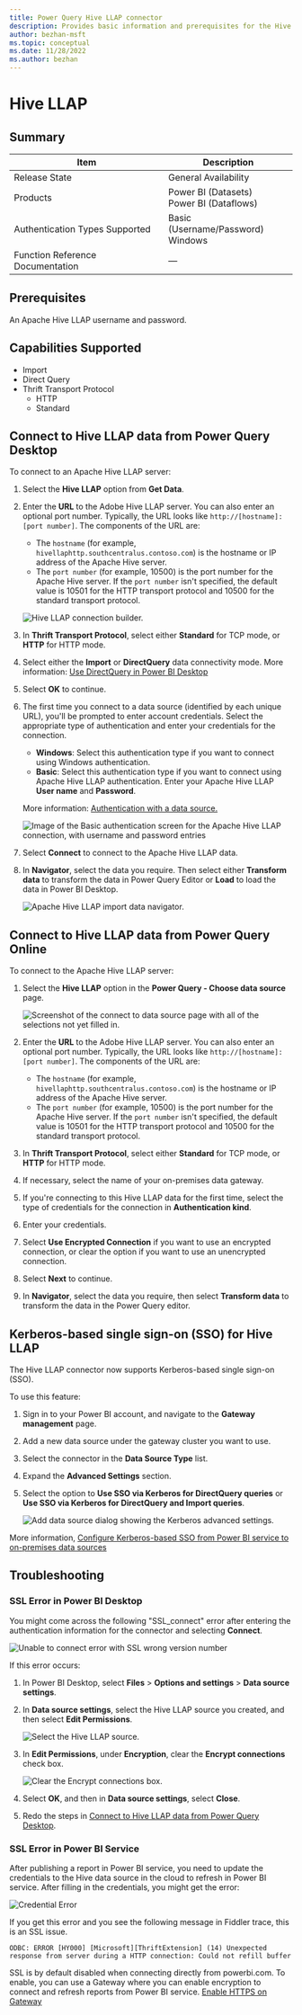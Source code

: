 ```yaml
---
title: Power Query Hive LLAP connector
description: Provides basic information and prerequisites for the Hive LLAP connector, along with how to connect to your Hive LLAP data.
author: bezhan-msft
ms.topic: conceptual
ms.date: 11/28/2022 
ms.author: bezhan
---
```


# Hive LLAP

## Summary

| Item                             | Description                                                                  |
| -------------------------------- | ---------------------------------------------------------------------------- |
| Release State                    | General Availability                                                         |
| Products                         | Power BI (Datasets)<br/>Power BI (Dataflows)                                 |
| Authentication Types Supported   | Basic (Username/Password)<br/>Windows                                        |
| Function Reference Documentation | &mdash;                                                                      |

## Prerequisites

An Apache Hive LLAP username and password.

## Capabilities Supported

- Import
- Direct Query
- Thrift Transport Protocol
  - HTTP
  - Standard

## Connect to Hive LLAP data from Power Query Desktop

To connect to an Apache Hive LLAP server:

1. Select the **Hive LLAP** option from **Get Data**.

2. Enter the **URL** to the Adobe Hive LLAP server. You can also enter an optional port number. Typically, the URL looks like `http://[hostname]:[port number]`. The components of the URL are:

   - The `hostname` (for example, `hivellaphttp.southcentralus.contoso.com`) is the hostname or IP address of the Apache Hive server.
   - The `port number` (for example, 10500) is the port number for the Apache Hive server. If the `port number` isn't specified, the default value is 10501 for the HTTP transport protocol and 10500 for the standard transport protocol.

   ![Hive LLAP connection builder.](./media/hive-llap/server-selection.png)

3. In **Thrift Transport Protocol**, select either **Standard** for TCP mode, or **HTTP** for HTTP mode.

4. Select either the **Import** or **DirectQuery** data connectivity mode. More information: [Use DirectQuery in Power BI Desktop](/power-bi/connect-data/desktop-use-directquery)

5. Select **OK** to continue.

6. The first time you connect to a data source (identified by each unique URL), you'll be prompted to enter account credentials. Select the appropriate type of authentication and enter your credentials for the connection.

   - **Windows**: Select this authentication type if you want to connect using Windows authentication.
   - **Basic**: Select this authentication type if you want to connect using Apache Hive LLAP authentication. Enter your Apache Hive LLAP **User name** and **Password**.

   More information: [Authentication with a data source.](../ConnectorAuthentication.md)

   ![Image of the Basic authentication screen for the Apache Hive LLAP connection, with username and password entries](./media/hive-llap/authentication.png)

7. Select **Connect** to connect to the Apache Hive LLAP data.

8. In **Navigator**, select the data you require. Then select either **Transform data** to transform the data in Power Query Editor or **Load** to load the data in Power BI Desktop.

   ![Apache Hive LLAP import data navigator.](./media/hive-llap/navigator.png)

## Connect to Hive LLAP data from Power Query Online

To connect to the Apache Hive LLAP server:

1. Select the **Hive LLAP** option in the **Power Query - Choose data source** page.

   ![Screenshot of the connect to data source page with all of the selections not yet filled in.](./media/hive-llap/connect-online.png)

2. Enter the **URL** to the Adobe Hive LLAP server. You can also enter an optional port number. Typically, the URL looks like `http://[hostname]:[port number]`. The components of the URL are:

   - The `hostname` (for example, `hivellaphttp.southcentralus.contoso.com`) is the hostname or IP address of the Apache Hive server.
   - The `port number` (for example, 10500) is the port number for the Apache Hive server. If the `port number` isn't specified, the default value is 10501 for the HTTP transport protocol and 10500 for the standard transport protocol.

3. In **Thrift Transport Protocol**, select either **Standard** for TCP mode, or **HTTP** for HTTP mode.

4. If necessary, select the name of your on-premises data gateway.

5. If you're connecting to this Hive LLAP data for the first time, select the type of credentials for the connection in **Authentication kind**.

6. Enter your credentials.

7. Select **Use Encrypted Connection** if you want to use an encrypted connection, or clear the option if you want to use an unencrypted connection.

8. Select **Next** to continue.

9. In **Navigator**, select the data you require, then select **Transform data** to transform the data in the Power Query editor.

## Kerberos-based single sign-on (SSO) for Hive LLAP

The Hive LLAP connector now supports Kerberos-based single sign-on (SSO).

To use this feature:

1. Sign in to your Power BI account, and navigate to the **Gateway management** page.

2. Add a new data source under the gateway cluster you want to use.

3. Select the connector in the **Data Source Type** list.

4. Expand the **Advanced Settings** section.

5. Select the option to **Use SSO via Kerberos for DirectQuery queries** or **Use SSO via Kerberos for DirectQuery and Import queries**.

   ![Add data source dialog showing the Kerberos advanced settings.](./media/hive-llap/kerberos-sso.png)

More information, [Configure Kerberos-based SSO from Power BI service to on-premises data sources](/power-bi/connect-data/service-gateway-sso-kerberos)

## Troubleshooting

### SSL Error in Power BI Desktop

You might come across the following "SSL_connect" error after entering the authentication information for the connector and selecting **Connect**.

![Unable to connect error with SSL wrong version number](./media/hive-llap/unable-to-connect.png)

If this error occurs:

1. In Power BI Desktop, select **Files** > **Options and settings** > **Data source settings**.

2. In **Data source settings**, select the Hive LLAP source you created, and then select **Edit Permissions**.

   ![Select the Hive LLAP source.](./media/hive-llap/data-source-settings.png)

3. In **Edit Permissions**, under **Encryption**, clear the **Encrypt connections** check box.

   ![Clear the Encrypt connections box.](./media/hive-llap/encryption-off.png)

4. Select **OK**, and then in **Data source settings**, select **Close**.

5. Redo the steps in [Connect to Hive LLAP data from Power Query Desktop](#connect-to-hive-llap-data-from-power-query-desktop).

### SSL Error in Power BI Service

After publishing a report in Power BI service, you need to update the credentials to the Hive data source in the cloud to refresh in Power BI service. After filling in the credentials, you might get the error:

![Credential Error](media/hivellap/image.png)

If you get this error and you see the following message in Fiddler trace, this is an SSL issue. 
```
ODBC: ERROR [HY000] [Microsoft][ThriftExtension] (14) Unexpected response from server during a HTTP connection: Could not refill buffer
```
SSL is by default disabled when connecting directly from powerbi.com. To enable, you can use a Gateway where you can enable encryption to connect and refresh reports from Power BI service.
[Enable HTTPS on Gateway](https://learn.microsoft.com/data-integration/gateway/service-gateway-communication#force-https-communication-with-azure-relay)
